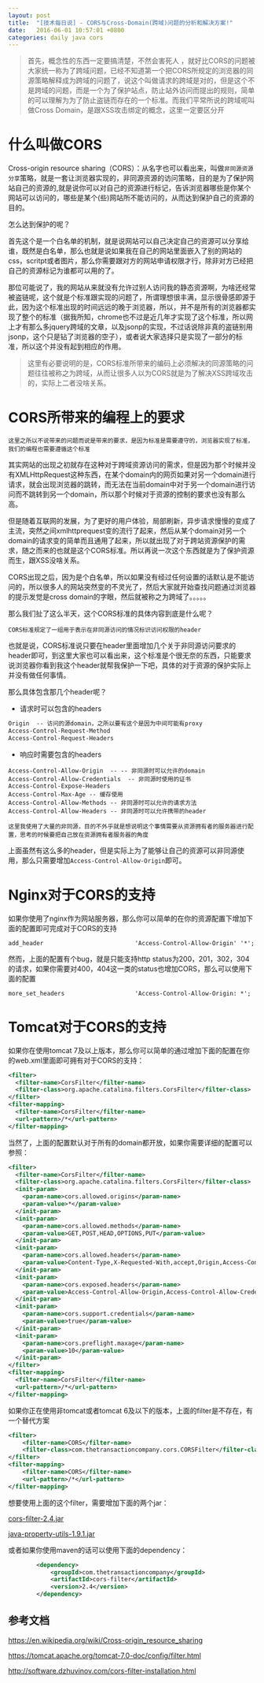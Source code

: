 ```yaml
---
layout: post
title:  "[技术每日说] - CORS与Cross-Domain(跨域)问题的分析和解决方案!"
date:   2016-06-01 10:57:01 +0800
categories: daily java cors
---
```


> 首先，概念性的东西一定要搞清楚，不然会害死人 ，就好比CORS的问题被大家统一称为了跨域问题，已经不知道第一个把CORS所规定的浏览器的同源策略解释成为跨域的问题了，说这个叫做请求的跨域是对的，但是这个不是跨域的问题，而是一个为了保护站点，防止站外访问而提出的规则，简单的可以理解为为了防止盗链而存在的一个标准。而我们平常所说的跨域呢叫做Cross Domain，是跟XSS攻击绑定的概念，这里一定要区分开
> 
>

<!--more-->

# 什么叫做CORS

 Cross-origin resource sharing（CORS）：从名字也可以看出来，叫做`非同源资源分享`策略，就是一套让浏览器实现的，非同源资源的访问策略，目的是为了保护网站自己的资源的,就是说你可以对自己的资源进行标记，告诉浏览器哪些是你某个网站可以访问的，哪些是某个(些)网站所不能访问的，从而达到保护自己的资源的目的。

怎么达到保护的呢？

首先这个是一个白名单的机制，就是说网站可以自己决定自己的资源可以分享给谁，既然是白名单，那么也就是说如果我在自己的网站里面嵌入了别的网站的css，scritpt或者图片，那么你需要跟对方的网站申请权限才行，除非对方已经把自己的资源标记为谁都可以用的了。

那位可能说了，我的网站从来就没有允许过别人访问我的静态资源啊，为啥还经常被盗链呢，这个就是个标准跟实现的问题了，所谓理想很丰满，显示很骨感即源于此，因为这个标准出现的时间远远的晚于浏览器，所以，并不是所有的浏览器都实现了整个的标准（据我所知，chrome也不过是近几年才实现了这个标准，所以网上才有那么多jquery跨域的文章，以及jsonp的实现，不过话说除非真的盗链别用jsonp，这个只是钻了浏览器的空子），或者说大家选择只是实现了一部分的标准，所以这个并没有起到相应的作用。

> 这里有必要说明的是，CORS标准所带来的编码上必须解决的同源策略的问题往往被称之为跨域，从而让很多人以为CORS就是为了解决XSS跨域攻击的，实际上二者没啥关系。

# CORS所带来的编程上的要求

`这里之所以不说带来的问题而说是带来的要求，是因为标准是需要遵守的，浏览器实现了标准，我们的编程也需要遵循这个标准`

其实网站的出现之初就存在这种对于跨域资源访问的需求，但是因为那个时候并没有XMLHttpRequest这种东西，在某个domain内的网页如果对另一个domain进行请求，就会出现浏览器的跳转，而无法在当前domain中对于另一个domain进行访问而不跳转到另一个domain，所以那个时候对于资源的控制的要求也没有那么高。

但是随着互联网的发展，为了更好的用户体验，局部刷新，异步请求慢慢的变成了主流，突然之间xmlhttprequest变的流行了起来，然后从某个domain对另一个domain的请求变的简单而且通用了起来，所以就出现了对于跨站资源保护的需求，随之而来的也就是这个CORS标准。所以再说一次这个东西就是为了保护资源而生，跟XSS没啥关系。

CORS出现之后，因为是个白名单，所以如果没有经过任何设置的话默认是不能访问的，所以很多人的网站突然变的不灵光了，然后大家就开始查找问题通过浏览器的提示发觉是cross domain的字眼，然后就被称之为跨域了。。。。。

那么我们扯了这么半天，这个CORS标准的具体内容到底是什么呢？

`CORS标准规定了一组用于表示在非同源访问的情况标识访问权限的header`

也就是说，CORS标准说只要在header里面增加几个关于非同源访问要求的header即可，到这里大家也可以看出来，这个标准是个很无奈的东西，只能要求说浏览器你看到我这个header就帮我保护一下吧，具体的对于资源的保护实际上并没有做任何事情。

那么具体包含那几个header呢？

- 请求时可以包含的headers

```HTML
Origin  -- 访问的源domain，之所以要有这个是因为中间可能有proxy
Access-Control-Request-Method 
Access-Control-Request-Headers 
```

- 响应时需要包含的headers

```
Access-Control-Allow-Origin  -- -- 非同源时可以允许的domain
Access-Control-Allow-Credentials  -- 非同源时使用的证书
Access-Control-Expose-Headers 
Access-Control-Max-Age -- 缓存使用
Access-Control-Allow-Methods -- 非同源时可以允许的请求方法
Access-Control-Allow-Headers -- 非同源时可以允许携带的header
```

`这里我使用了大量的非同源，目的不外乎就是想说明这个事情需要从资源拥有者的服务器进行配置，思考的时候要把自己放在资源拥有者服务器的角度`

上面虽然有这么多的header，但是实际上为了能够让自己的资源可以非同源使用，那么只需要增加`Access-Control-Allow-Origin`即可。

# Nginx对于CORS的支持

如果你使用了nginx作为网站服务器，那么你可以简单的在你的资源配置下增加下面的配置即可完成对于CORS的支持

```
add_header                          'Access-Control-Allow-Origin' '*';
```

然而，上面的配置有个bug，就是只能支持http status为200，201，302，304的请求，如果你需要对400，404这一类的status也增加CORS，那么可以使用下面的配置

```
more_set_headers                    'Access-Control-Allow-Origin: *';
```

# Tomcat对于CORS的支持

如果你在使用tomcat 7及以上版本，那么你可以简单的通过增加下面的配置在你的web.xml里面即可拥有对于CORS的支持：

```xml
<filter>
  <filter-name>CorsFilter</filter-name>
  <filter-class>org.apache.catalina.filters.CorsFilter</filter-class>
</filter>
<filter-mapping>
  <filter-name>CorsFilter</filter-name>
  <url-pattern>/*</url-pattern>
</filter-mapping>
```

当然了，上面的配置默认对于所有的domain都开放，如果你需要详细的配置可以参照：

```xml
<filter>
  <filter-name>CorsFilter</filter-name>
  <filter-class>org.apache.catalina.filters.CorsFilter</filter-class>
  <init-param>
    <param-name>cors.allowed.origins</param-name>
    <param-value>*</param-value>
  </init-param>
  <init-param>
    <param-name>cors.allowed.methods</param-name>
    <param-value>GET,POST,HEAD,OPTIONS,PUT</param-value>
  </init-param>
  <init-param>
    <param-name>cors.allowed.headers</param-name>
    <param-value>Content-Type,X-Requested-With,accept,Origin,Access-Control-Request-Method,Access-Control-Request-Headers</param-value>
  </init-param>
  <init-param>
    <param-name>cors.exposed.headers</param-name>
    <param-value>Access-Control-Allow-Origin,Access-Control-Allow-Credentials</param-value>
  </init-param>
  <init-param>
    <param-name>cors.support.credentials</param-name>
    <param-value>true</param-value>
  </init-param>
  <init-param>
    <param-name>cors.preflight.maxage</param-name>
    <param-value>10</param-value>
  </init-param>
</filter>
<filter-mapping>
  <filter-name>CorsFilter</filter-name>
  <url-pattern>/*</url-pattern>
</filter-mapping>
```

如果你正在使用非tomcat或者tomcat 6及以下的版本，上面的filter是不存在，有一个替代方案

```xml
<filter>
    <filter-name>CORS</filter-name>
    <filter-class>com.thetransactioncompany.cors.CORSFilter</filter-class>
</filter>
<filter-mapping>
    <filter-name>CORS</filter-name>
    <url-pattern>/*</url-pattern>
</filter-mapping>
```

想要使用上面的这个filter，需要增加下面的两个jar：

[cors-filter-2.4.jar](http://search.maven.org/remotecontent?filepath=com/thetransactioncompany/cors-filter/2.4/cors-filter-2.4.jar)

[java-property-utils-1.9.1.jar](http://search.maven.org/remotecontent?filepath=com/thetransactioncompany/java-property-utils/1.9.1/java-property-utils-1.9.1.jar)

或者如果你使用maven的话可以使用下面的dependency：

```xml
		<dependency>
			<groupId>com.thetransactioncompany</groupId>
			<artifactId>cors-filter</artifactId>
			<version>2.4</version>
		</dependency>
```


## 参考文档

<https://en.wikipedia.org/wiki/Cross-origin_resource_sharing>

<https://tomcat.apache.org/tomcat-7.0-doc/config/filter.html>

<http://software.dzhuvinov.com/cors-filter-installation.html>